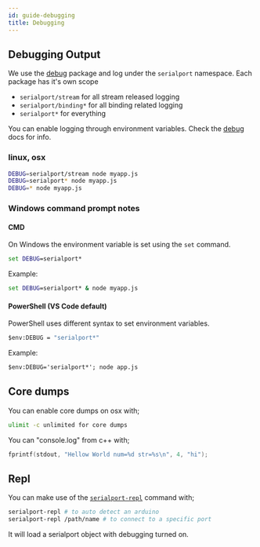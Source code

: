 ```yaml
---
id: guide-debugging
title: Debugging
---
```


## Debugging Output

We use the [debug](https://www.npmjs.com/package/debug) package and log under the `serialport` namespace. Each package has it's own scope

- `serialport/stream` for all stream released logging
- `serialport/binding*` for all binding related logging
- `serialport*` for everything

You can enable logging through environment variables. Check the [debug](https://www.npmjs.com/package/debug) docs for info.

### linux, osx

```bash
DEBUG=serialport/stream node myapp.js
DEBUG=serialport* node myapp.js
DEBUG=* node myapp.js
```

### Windows command prompt notes

#### CMD

On Windows the environment variable is set using the `set` command.

```cmd
set DEBUG=serialport*
```

Example:

```cmd
set DEBUG=serialport* & node myapp.js
```

#### PowerShell (VS Code default)

PowerShell uses different syntax to set environment variables.

```cmd
$env:DEBUG = "serialport*"
```

Example:

```cmd
$env:DEBUG='serialport*'; node app.js
```

## Core dumps

You can enable core dumps on osx with;

```bash
ulimit -c unlimited for core dumps
```

You can "console.log" from c++ with;

```c++
fprintf(stdout, "Hellow World num=%d str=%s\n", 4, "hi");
```

## Repl

You can make use of the [`serialport-repl`](guide-cli.md#serialport-repl) command with;

```bash
serialport-repl # to auto detect an arduino
serialport-repl /path/name # to connect to a specific port
```

It will load a serialport object with debugging turned on.
